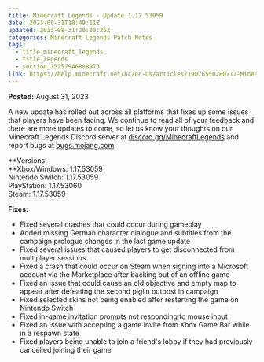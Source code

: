 ```yaml
---
title: Minecraft Legends - Update 1.17.53059
date: 2023-08-31T18:49:11Z
updated: 2023-08-31T20:20:26Z
categories: Minecraft Legends Patch Notes
tags:
  - title_minecraft_legends
  - title_legends
  - section_15257946888973
link: https://help.minecraft.net/hc/en-us/articles/19076550280717-Minecraft-Legends-Update-1-17-53059
---
```


**Posted:** August 31, 2023

A new update has rolled out across all platforms that fixes up some issues that players have been facing. We continue to read all of your feedback and there are more updates to come, so let us know your thoughts on our Minecraft Legends Discord server at [discord.gg/MinecraftLegends](https://discord.gg/MinecraftLegends) and report bugs at [bugs.mojang.com](https://bugs.mojang.com/projects/MCLG/summary).  
  

**Versions:  
**Xbox/Windows: 1.17.53059  
Nintendo Switch: 1.17.53059  
PlayStation: 1.17.53060  
Steam: 1.17.53059  
  

**Fixes:**

- Fixed several crashes that could occur during gameplay
- Added missing German character dialogue and subtitles from the campaign prologue changes in the last game update
- Fixed several issues that caused players to get disconnected from multiplayer sessions
- Fixed a crash that could occur on Steam when signing into a Microsoft account via the Marketplace after backing out of an offline game
- Fixed an issue that could cause an old objective and empty map to appear after defeating the second piglin outpost in campaign
- Fixed selected skins not being enabled after restarting the game on Nintendo Switch
- Fixed in-game invitation prompts not responding to mouse input
- Fixed an issue with accepting a game invite from Xbox Game Bar while in a respawn state
- Fixed players being unable to join a friend's lobby if they had previously cancelled joining their game
